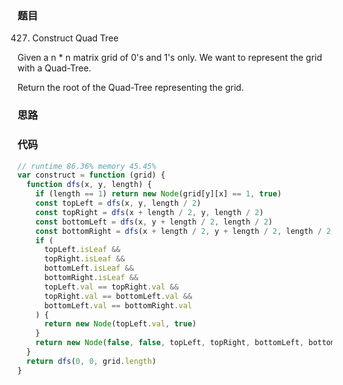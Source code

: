 ### 题目
427. Construct Quad Tree

Given a n * n matrix grid of 0's and 1's only. We want to represent the grid with a Quad-Tree.

Return the root of the Quad-Tree representing the grid.

### 思路

### 代码
```javascript
// runtime 86.36% memory 45.45%
var construct = function (grid) {
  function dfs(x, y, length) {
    if (length == 1) return new Node(grid[y][x] == 1, true)
    const topLeft = dfs(x, y, length / 2)
    const topRight = dfs(x + length / 2, y, length / 2)
    const bottomLeft = dfs(x, y + length / 2, length / 2)
    const bottomRight = dfs(x + length / 2, y + length / 2, length / 2)
    if (
      topLeft.isLeaf &&
      topRight.isLeaf &&
      bottomLeft.isLeaf &&
      bottomRight.isLeaf &&
      topLeft.val == topRight.val &&
      topRight.val == bottomLeft.val &&
      bottomLeft.val == bottomRight.val
    ) {
      return new Node(topLeft.val, true)
    }
    return new Node(false, false, topLeft, topRight, bottomLeft, bottomRight)
  }
  return dfs(0, 0, grid.length)
}
```
